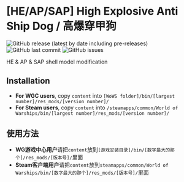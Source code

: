 ﻿# [HE/AP/SAP] High Explosive Anti Ship Dog / 高爆穿甲狗

![GitHub release (latest by date including pre-releases)](https://img.shields.io/github/v/release/SEA-group/DanColle-Ammunition-Dog?include_prereleases)
![GitHub last commit](https://img.shields.io/github/last-commit/SEA-group/DanColle-Ammunition-Dog)
![GitHub issues](https://img.shields.io/github/issues-raw/SEA-group/DanColle-Ammunition-Dog)

HE & AP & SAP shell model modification

## Installation
* **For WGC users**, copy `content` into `[WoWS folder]/bin/[largest number]/res_mods/[version number]/`
* **For Steam users**, copy `content` into `/steamapps/common/World of Warships/bin/[largest number]/res_mods/[version number]/`

## 使用方法
* **WG游戏中心用户**请把`content`放到`[游戏安装目录]/bin/[数字最大的那个]/res_mods/[版本号]/`里面
* **Steam客户端用户**请把`content`放到`steamapps/common/World of Warships/bin/[数字最大的那个]/res_mods/[版本号]/`里面